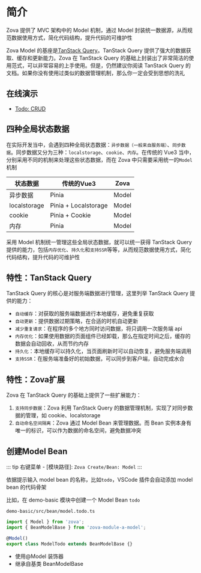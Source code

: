 # 简介

Zova 提供了 MVC 架构中的 Model 机制，通过 Model 封装统一数据源，从而规范数据使用方式，简化代码结构，提升代码的可维护性

Zova Model 的基座是[TanStack Query](https://tanstack.com/query/latest/docs/framework/vue/overview)。TanStack Query 提供了强大的数据获取、缓存和更新能力。Zova 在 TanStack Query 的基础上封装出了非常简洁的使用范式，可以非常容易的上手使用。但是，仍然建议你阅读 TanStack Query 的文档。如果你没有使用过类似的数据管理机制，那么你一定会受到思想的洗礼

## 在线演示

- [Todo: CRUD](https://zova.js.org/zova-demo/#/demo/todo/todo)

## 四种全局状态数据

在实际开发当中，会遇到四种全局状态数据：`异步数据（一般来自服务端）`、`同步数据`。同步数据又分为三种：`localstorage`、`cookie`、`内存`。在传统的 Vue3 当中，分别采用不同的机制来处理这些状态数据，而在 Zova 中只需要采用统一的`Model`机制

| 状态数据     | 传统的Vue3           | Zova  |
| ------------ | -------------------- | ----- |
| 异步数据     | Pinia                | Model |
| localstorage | Pinia + Localstorage | Model |
| cookie       | Pinia + Cookie       | Model |
| 内存         | Pinia                | Model |

采用 Model 机制统一管理这些全局状态数据，就可以统一获得 TanStack Query 提供的能力，包括`内存优化`、`持久化`和`支持SSR`等等，从而规范数据使用方式，简化代码结构，提升代码的可维护性

## 特性：TanStack Query

TanStack Query 的核心是对服务端数据进行管理，这里列举 TanStack Query 提供的能力：

- `自动缓存`：对获取的服务端数据进行本地缓存，避免重复获取
- `自动更新`：提供数据过期策略，在合适的时机自动更新
- `减少重复请求`：在程序的多个地方同时访问数据，将只调用一次服务端 api
- `内存优化`：如果使用数据的页面组件已经卸载，那么在指定时间之后，缓存的数据会自动回收，从而节约内存
- `持久化`：本地缓存可以持久化，当页面刷新时可以自动恢复，避免服务端调用
- `支持SSR`：在服务端准备好的初始数据，可以同步到客户端，自动完成水合

## 特性：Zova扩展

Zova 在 TanStack Query 的基础上提供了一些扩展能力：

1. `支持同步数据`：Zova 利用 TanStack Query 的数据管理机制，实现了对同步数据的管理，如 cookie、localstorage
2. `自动命名空间隔离`：Zova 通过 Model Bean 来管理数据。而 Bean 实例本身有唯一的标识，可以作为数据的命名空间，避免数据冲突

## 创建Model Bean

::: tip
右键菜单 - [模块路径]: `Zova Create/Bean: Model`
:::

依据提示输入 model bean 的名称，比如`todo`，VSCode 插件会自动添加 model bean 的代码骨架

比如，在 demo-basic 模块中创建一个 Model Bean `todo`

`demo-basic/src/bean/model.todo.ts`

```typescript
import { Model } from 'zova';
import { BeanModelBase } from 'zova-module-a-model';

@Model()
export class ModelTodo extends BeanModelBase {}
```

- 使用@Model 装饰器
- 继承自基类 BeanModelBase
